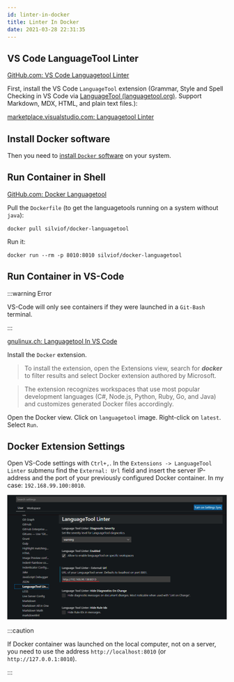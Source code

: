 ```yaml
---
id: linter-in-docker
title: Linter In Docker
date: 2021-03-28 22:31:35
---
```


## VS Code LanguageTool Linter

<a href='https://github.com/davidlday/vscode-languagetool-linter' class='external'>GitHub.com: VS Code Languagetool Linter</a>

First, install the VS Code `LanguageTool` extension (Grammar, Style and Spell Checking in VS Code via <a href='https://www.languagetool.org/' class='external'>LanguageTool (languagetool.org)</a>. Support Markdown, MDX, HTML, and plain text files.):

<a href='https://marketplace.visualstudio.com/items?itemName=davidlday.languagetool-linter' class='external'>marketplace.visualstudio.com: Languagetool Linter</a>

## Install Docker software

Then you need to [install `Docker` software](install-docker-software) on your system.

## Run Container in Shell

<a href='https://github.com/silvio/docker-languagetool' class='external'>GitHub.com: Docker Languagetool</a>

Pull the `Dockerfile` (to get the languagetools running on a system without `java`):

```shell
docker pull silviof/docker-languagetool
```

Run it:

```shell
docker run --rm -p 8010:8010 silviof/docker-languagetool
```

## Run Container in VS-Code

:::warning Error

VS-Code will only see containers if they were launched in a `Git-Bash` terminal.

:::

<a href='https://gnulinux.ch/languagetool-in-vs-code' class='external'>gnulinux.ch: Languagetool In VS Code</a>

Install the `Docker` extension.

> To install the extension, open the Extensions view, search for **_docker_** to filter results and select Docker extension authored by Microsoft.

> The extension recognizes workspaces that use most popular development languages (C#, Node.js, Python, Ruby, Go, and Java) and customizes generated Docker files accordingly.

Open the Docker view. Click on `languagetool` image. Right-click on `latest`. Select `Run`.

## Docker Extension Settings

Open VS-Code settings with `Ctrl+,`. In the `Extensions -> LanguageTool Linter` submenu find the `External: Url` field and insert the server IP-address and the port of your previously configured Docker container. In my case: `192.168.99.100:8010`.

![LanguageTool Linter Settings](languagetool-linter-settings.png)

:::caution

If Docker container was launched on the local computer, not on a server, you need to use the address `http://localhost:8010` (or `http://127.0.0.1:8010`).

:::

